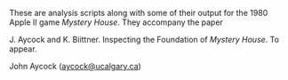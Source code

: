 These are analysis scripts along with some of their output for the 1980 Apple II game *Mystery House*.
They accompany the paper

J. Aycock and K. Biittner. Inspecting the Foundation of *Mystery House*. To appear.

John Aycock ([aycock@ucalgary.ca](mailto:aycock@ucalgary.ca))
